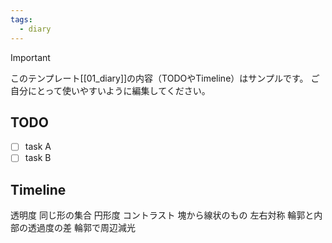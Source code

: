 ```yaml
---
tags:
  - diary
---
```

> [!IMPORTANT]
> このテンプレート[[01_diary]]の内容（TODOやTimeline）はサンプルです。
> ご自分にとって使いやすいように編集してください。

## TODO

- [ ] task A
- [ ] task B

## Timeline
透明度
同じ形の集合
円形度
コントラスト
塊から線状のもの
左右対称
輪郭と内部の透過度の差
	輪郭で周辺減光
